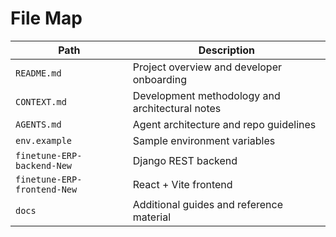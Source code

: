 # File Map

| Path | Description |
| --- | --- |
| `README.md` | Project overview and developer onboarding |
| `CONTEXT.md` | Development methodology and architectural notes |
| `AGENTS.md` | Agent architecture and repo guidelines |
| `env.example` | Sample environment variables |
| `finetune-ERP-backend-New` | Django REST backend |
| `finetune-ERP-frontend-New` | React + Vite frontend |
| `docs` | Additional guides and reference material |

